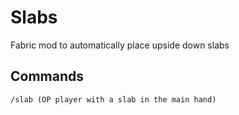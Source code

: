 # Slabs

Fabric mod to automatically place upside down slabs

## Commands

```
/slab (OP player with a slab in the main hand)
```

